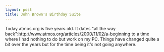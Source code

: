 ```yaml
--- 
layout: post
title: John Brown's Birthday Suite
---
```

Today atmos.org is five years old.  It dates "all the way back":http://www.atmos.org/articles/2000/11/02/a-beginning to a time where I had nothing to do but work on my PC.  Things have changed quite a bit over the years but for the time being it's not going anywhere.

